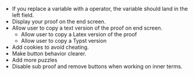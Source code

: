 * If you replace a variable with a operator, the variable should land in the left field.
* Display your proof on the end screen.
* Allow user to copy a text version of the proof on end screen.
  * Allow user to copy a Latex version of the proof
  * Allow user to copy a Typst version
* Add cookies to avoid cheating.
* Make button behavior clearer.
* Add more puzzles
* Disable sub proof and remove buttons when working on inner terms.